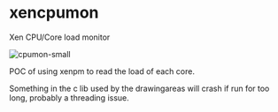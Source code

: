 # xencpumon
Xen CPU/Core load monitor

![cpumon-small](https://github.com/renehoj/xencpumon/assets/108547507/d023923e-54fb-4c3d-9e06-ebcc0f661b13)

POC of using xenpm to read the load of each core. 

Something in the c lib used by the drawingareas will crash if run for too long, probably a threading issue.
